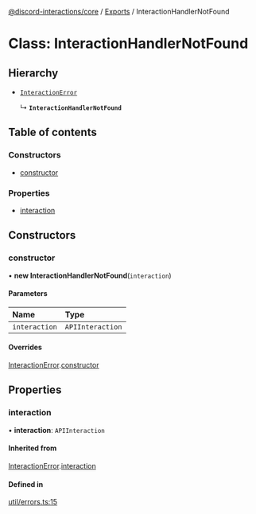 [@discord-interactions/core](../README.md) / [Exports](../modules.md) / InteractionHandlerNotFound

# Class: InteractionHandlerNotFound

## Hierarchy

- [`InteractionError`](InteractionError.md)

  ↳ **`InteractionHandlerNotFound`**

## Table of contents

### Constructors

- [constructor](InteractionHandlerNotFound.md#constructor)

### Properties

- [interaction](InteractionHandlerNotFound.md#interaction)

## Constructors

### constructor

• **new InteractionHandlerNotFound**(`interaction`)

#### Parameters

| Name | Type |
| :------ | :------ |
| `interaction` | `APIInteraction` |

#### Overrides

[InteractionError](InteractionError.md).[constructor](InteractionError.md#constructor)

## Properties

### interaction

• **interaction**: `APIInteraction`

#### Inherited from

[InteractionError](InteractionError.md).[interaction](InteractionError.md#interaction)

#### Defined in

[util/errors.ts:15](https://github.com/ssMMiles/discord-interactions/blob/50693ee/packages/core/src/util/errors.ts#L15)

